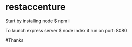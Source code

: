 # restaccenture
Start by installing node $ npm i

To launch express server $ node index
it run on port: 8080

#Thanks
